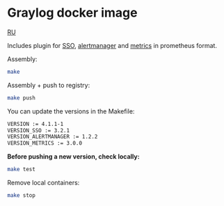 # Graylog docker image

[RU](https://github.com/jidckii/graylog/blob/master/README_RU.md)

Includes plugin for [SSO](https://github.com/Graylog2/graylog-plugin-auth-sso), [alertmanager](https://github.com/GDATASoftwareAG/Graylog-Plugin-AlertManager-Callback) and [metrics](https://github.com/graylog-labs/graylog-plugin-metrics-reporter) in prometheus format.

Assembly:

```bash
make
```

Assembly + push to registry:

```bash
make push
```

You can update the versions in the Makefile:

```bash
VERSION := 4.1.1-1
VERSION_SSO := 3.2.1
VERSION_ALERTMANAGER := 1.2.2
VERSION_METRICS := 3.0.0
```

**Before pushing a new version, check locally:**

```bash
make test
```

Remove local containers:

```bash
make stop
```
